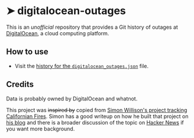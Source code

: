 # ➤ digitalocean-outages

This is an *unofficial* repository that provides a Git history of outages at [DigitalOcean](https://www.digitalocean.com), a cloud computing platform.

## How to use

- Visit the [history for the `digitalocean_outages.json`](https://github.com/outages/digitalocean-outages/commits/master/digitalocean_outages.json) file.

## Credits

Data is probably owned by DigitalOcean and whatnot.

This project was ~~inspired by~~ copied from [Simon Willison's project tracking Californian Fires](https://simonwillison.net/2020/Oct/9/git-scraping/). Simon has a good writeup on how he built that project on [his blog](https://simonwillison.net/2020/Oct/9/git-scraping/) and there is a broader discussion of the topic on [Hacker News](https://news.ycombinator.com/item?id=24732943) if you want more background.


